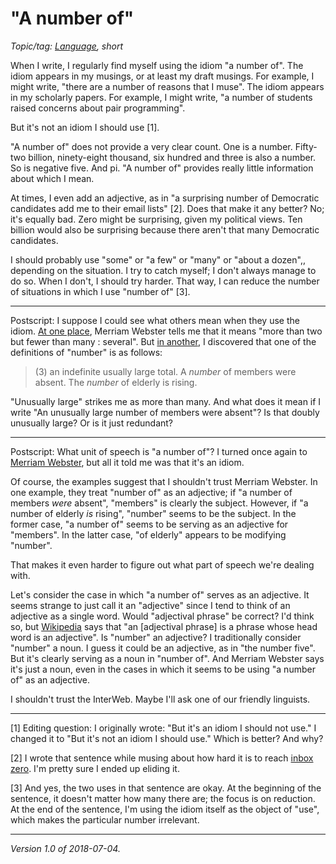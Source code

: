 "A number of"
=============

*Topic/tag: [Language](index-language), short*

When I write, I regularly find myself using the idiom "a number
of".  The idiom appears in my musings, or at least my draft musings.
For example, I might write, "there are a number of reasons that I muse".
The idiom appears in my scholarly papers.  For example, I might write,
"a number of students raised concerns about pair programming".

But it's not an idiom I should use [1].

"A number of" does not provide a very clear count.   One is a number.
Fifty-two billion, ninety-eight thousand, six hundred and three is also 
a number.  So is negative five.  And pi.  "A number of" provides really
little information about which I mean.

At times, I even add an adjective, as in "a surprising number of
Democratic candidates add me to their email lists" [2].  Does that make
it any better?  No; it's equally bad.  Zero might be surprising, given
my political views.  Ten billion would also be surprising because there
aren't that many Democratic candidates.

I should probably use "some" or "a few" or "many" or "about a dozen",,
depending on the situation.  I try to catch myself; I don't always manage
to do so.  When I don't, I should try harder.  That way, I can reduce
the number of situations in which I use "number of" [3].

---

Postscript: I suppose I could see what
others mean when they use the idiom.  [At one
place](https://www.merriam-webster.com/dictionary/a%20number%20of),
Merriam Webster tells me that it means "more than two but fewer than
many : several".  But [in
another](https://www.merriam-webster.com/dictionary/number), I discovered
that one of the definitions of "number" is as follows:

> (3) an indefinite usually large total.  A *number* of members were absent.
The *number* of elderly is rising.

"Unusually large" strikes me as more than many.  And what does it mean if
I write "An unusually large number of members were absent"?  Is that doubly
unusually large?  Or is it just redundant?

---

Postscript: What unit of speech is "a
number of"?  I turned once again to [Merriam
Webster](https://www.merriam-webster.com/dictionary/a%20number%20of),
but all it told me was that it's an idiom.

Of course, the examples suggest that I shouldn't trust Merriam Webster.
In one example, they treat "number of" as an adjective; if "a number of
members *were* absent", "members" is clearly the subject.  However, if
"a number of elderly *is* rising", "number" seems to be the subject.
In the former case, "a number of" seems to be serving as an adjective
for "members".  In the latter case, "of elderly" appears to be modifying
"number".

That makes it even harder to figure out what part of speech we're dealing
with.

Let's consider the case in which "a number of" serves as an adjective.
It seems strange to just call it an "adjective" since I tend to think of
an adjective as a single word.  Would "adjectival phrase" be correct?  I'd
think so, but [Wikipedia](https://en.wikipedia.org/wiki/Adjective_phrase)
says that "an [adjectival phrase] is a phrase whose head word is an
adjective".  Is "number" an adjective?  I traditionally consider "number"
a noun.  I guess it could be an adjective, as in "the number five".
But it's clearly serving as a noun in "number of".  And Merriam Webster
says it's just a noun, even in the cases in which it seems to be using
"a number of" as an adjective.

I shouldn't trust the InterWeb.  Maybe I'll ask one of our friendly
linguists.

---

[1] Editing question: I originally wrote: "But it's an idiom I should
not use."  I changed it to "But it's not an idiom I should use."  Which
is better?  And why?

[2] I wrote that sentence while musing about how hard it is to reach
[inbox zero](inbox-zero-revisited-02).  I'm pretty sure I ended up
eliding it.

[3] And yes, the two uses in that sentence are okay.  At the beginning
of the sentence, it doesn't matter how many there are; the focus is
on reduction.  At the end of the sentence, I'm using the idiom itself
as the object of "use", which makes the particular number irrelevant.

---

*Version 1.0 of 2018-07-04.*
